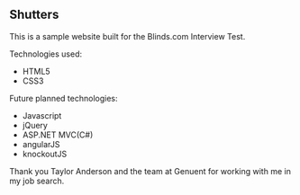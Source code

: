 Shutters
--------

This is a sample website built for the Blinds.com Interview Test.

Technologies used:
* HTML5
* CSS3

Future planned technologies:
* Javascript
* jQuery
* ASP.NET MVC(C#)
* angularJS
* knockoutJS

Thank you Taylor Anderson and the team at Genuent for working with me in my job search. 